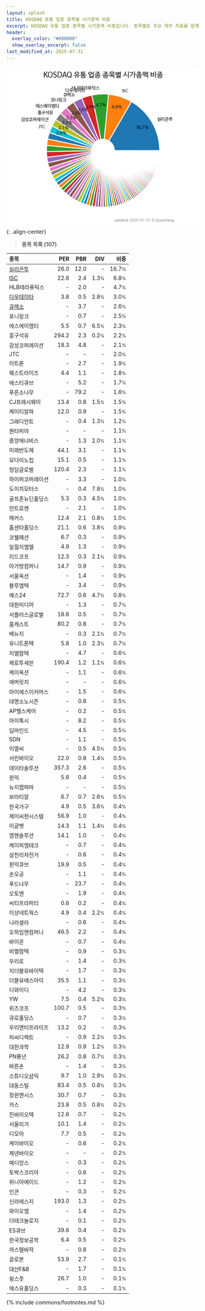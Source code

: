 ```yaml
---
layout: splash
title: KOSDAQ 유통 업종 종목별 시가총액 비중
excerpt: KOSDAQ 유통 업종 종목별 시가총액 비중입니다. 종목별로 주요 재무 지표를 함께 표시합니다.
header:
  overlay_color: "#800000"
  show_overlay_excerpt: false
last_modified_at: 2025-07-31
---
```



![KOSDAQ 유통 업종 종목별 시가총액 비중](/stats/sector/images/kosdaq_업종_유통_종목.png){: .align-center}


> **종목 목록 (107)**<a id="list"></a>

| **종목** | **PER** | **PBR** | **DIV** | **비중** |
| :------- | ------: | ------: | ------: | -------: |
| [실리콘투](/257720/) | 26.0 | 12.0 | - | 16.7<small>%</small> |
| [ISC](/095340/) | 22.6 | 2.4 | 1.3<small>%</small> | 6.8<small>%</small> |
| HLB테라퓨틱스 | - | 2.0 | - | 4.7<small>%</small> |
| [다우데이타](/032190/) | 3.8 | 0.5 | 2.8<small>%</small> | 3.0<small>%</small> |
| [큐렉소](/060280/) | - | 3.7 | - | 2.6<small>%</small> |
| 포니링크 | - | 0.7 | - | 2.5<small>%</small> |
| 에스에이엠티 | 5.5 | 0.7 | 6.5<small>%</small> | 2.3<small>%</small> |
| 흥구석유 | 294.2 | 2.3 | 0.2<small>%</small> | 2.2<small>%</small> |
| 감성코퍼레이션 | 18.3 | 4.8 | - | 2.1<small>%</small> |
| JTC | - | - | - | 2.0<small>%</small> |
| 이트론 | - | 2.7 | - | 1.9<small>%</small> |
| 웨스트라이즈 | 4.4 | 1.1 | - | 1.8<small>%</small> |
| 에스티큐브 | - | 5.2 | - | 1.7<small>%</small> |
| 푸른소나무 | - | 79.2 | - | 1.6<small>%</small> |
| CJ프레시웨이 | 13.4 | 0.8 | 1.5<small>%</small> | 1.5<small>%</small> |
| 케이티알파 | 12.0 | 0.9 | - | 1.5<small>%</small> |
| 그래디언트 | - | 0.4 | 1.3<small>%</small> | 1.2<small>%</small> |
| 퀀타피아 | - | - | - | 1.1<small>%</small> |
| 중앙에너비스 | - | 1.3 | 2.0<small>%</small> | 1.1<small>%</small> |
| 미래반도체 | 44.1 | 3.1 | - | 1.1<small>%</small> |
| 모다이노칩 | 15.1 | 0.5 | - | 1.1<small>%</small> |
| 청담글로벌 | 120.4 | 2.3 | - | 1.1<small>%</small> |
| 하이퍼코퍼레이션 | - | 3.3 | - | 1.0<small>%</small> |
| 도이치모터스 | - | 0.4 | 7.8<small>%</small> | 1.0<small>%</small> |
| 골프존뉴딘홀딩스 | 5.3 | 0.3 | 4.5<small>%</small> | 1.0<small>%</small> |
| 안트로젠 | - | 2.1 | - | 1.0<small>%</small> |
| 매커스 | 12.4 | 2.1 | 0.8<small>%</small> | 1.0<small>%</small> |
| 홈센타홀딩스 | 21.1 | 0.6 | 3.8<small>%</small> | 0.9<small>%</small> |
| 코웰패션 | 6.7 | 0.3 | - | 0.9<small>%</small> |
| 일월지엠엘 | 4.9 | 1.3 | - | 0.9<small>%</small> |
| 리드코프 | 12.3 | 0.3 | 2.1<small>%</small> | 0.9<small>%</small> |
| 아가방컴퍼니 | 14.7 | 0.9 | - | 0.9<small>%</small> |
| 서울옥션 | - | 1.4 | - | 0.9<small>%</small> |
| 블루엠텍 | - | 3.4 | - | 0.9<small>%</small> |
| 예스24 | 72.7 | 0.6 | 4.7<small>%</small> | 0.8<small>%</small> |
| 대원미디어 | - | 1.3 | - | 0.7<small>%</small> |
| 서플러스글로벌 | 18.6 | 0.5 | - | 0.7<small>%</small> |
| 홈캐스트 | 80.2 | 0.8 | - | 0.7<small>%</small> |
| 베뉴지 | - | 0.3 | 2.1<small>%</small> | 0.7<small>%</small> |
| 유니트론텍 | 5.8 | 1.0 | 2.3<small>%</small> | 0.7<small>%</small> |
| 지엘팜텍 | - | 4.7 | - | 0.6<small>%</small> |
| 제로투세븐 | 190.4 | 1.2 | 1.1<small>%</small> | 0.6<small>%</small> |
| 케이옥션 | - | 1.1 | - | 0.6<small>%</small> |
| 애머릿지 | - | - | - | 0.6<small>%</small> |
| 아이에스이커머스 | - | 1.5 | - | 0.6<small>%</small> |
| 대명소노시즌 | - | 0.8 | - | 0.5<small>%</small> |
| AP헬스케어 | - | 0.2 | - | 0.5<small>%</small> |
| 아이톡시 | - | 8.2 | - | 0.5<small>%</small> |
| 딥마인드 | - | 4.5 | - | 0.5<small>%</small> |
| SDN | - | 1.1 | - | 0.5<small>%</small> |
| 이엘씨 | - | 0.5 | 4.5<small>%</small> | 0.5<small>%</small> |
| 서린바이오 | 22.0 | 0.8 | 1.4<small>%</small> | 0.5<small>%</small> |
| 데이타솔루션 | 357.3 | 2.6 | - | 0.5<small>%</small> |
| 원익 | 5.6 | 0.4 | - | 0.5<small>%</small> |
| 뉴지랩파마 | - | - | - | 0.5<small>%</small> |
| 보라티알 | 6.7 | 0.7 | 2.6<small>%</small> | 0.5<small>%</small> |
| 한국가구 | 4.9 | 0.5 | 3.6<small>%</small> | 0.4<small>%</small> |
| 제이씨현시스템 | 56.9 | 1.0 | - | 0.4<small>%</small> |
| 이글벳 | 14.3 | 1.1 | 1.4<small>%</small> | 0.4<small>%</small> |
| 엠젠솔루션 | 14.1 | 1.0 | - | 0.4<small>%</small> |
| 케이피엠테크 | - | 0.7 | - | 0.4<small>%</small> |
| 삼천리자전거 | - | 0.6 | - | 0.4<small>%</small> |
| 원익큐브 | 19.9 | 0.5 | - | 0.4<small>%</small> |
| 손오공 | - | 1.1 | - | 0.4<small>%</small> |
| 푸드나무 | - | 23.7 | - | 0.4<small>%</small> |
| 오토앤 | - | 1.9 | - | 0.4<small>%</small> |
| 씨티프라퍼티 | 0.6 | 0.2 | - | 0.4<small>%</small> |
| 이상네트웍스 | 4.9 | 0.4 | 2.2<small>%</small> | 0.4<small>%</small> |
| 나라셀라 | - | 0.6 | - | 0.4<small>%</small> |
| 오하임앤컴퍼니 | 46.5 | 2.2 | - | 0.4<small>%</small> |
| 바이온 | - | 0.7 | - | 0.4<small>%</small> |
| 비엘팜텍 | - | 0.9 | - | 0.3<small>%</small> |
| 우리로 | - | 1.4 | - | 0.3<small>%</small> |
| 지더블유바이텍 | - | 1.7 | - | 0.3<small>%</small> |
| 더블유에스아이 | 35.5 | 1.1 | - | 0.3<small>%</small> |
| 디와이디 | - | 4.2 | - | 0.3<small>%</small> |
| YW | 7.5 | 0.4 | 5.2<small>%</small> | 0.3<small>%</small> |
| 위즈코프 | 100.7 | 0.5 | - | 0.3<small>%</small> |
| 큐로홀딩스 | - | 0.7 | - | 0.3<small>%</small> |
| 우리엔터프라이즈 | 13.2 | 0.2 | - | 0.3<small>%</small> |
| 피씨디렉트 | - | 0.9 | 2.2<small>%</small> | 0.3<small>%</small> |
| 대한과학 | 12.9 | 0.9 | 1.2<small>%</small> | 0.3<small>%</small> |
| PN풍년 | 26.2 | 0.8 | 0.7<small>%</small> | 0.3<small>%</small> |
| 바른손 | - | 1.4 | - | 0.3<small>%</small> |
| 스튜디오삼익 | 9.7 | 1.0 | 2.9<small>%</small> | 0.3<small>%</small> |
| 대동스틸 | 83.4 | 0.5 | 0.8<small>%</small> | 0.3<small>%</small> |
| 정원엔시스 | 30.7 | 0.7 | - | 0.3<small>%</small> |
| 카스 | 23.8 | 0.5 | 0.8<small>%</small> | 0.2<small>%</small> |
| 진바이오텍 | 12.6 | 0.7 | - | 0.2<small>%</small> |
| 서울리거 | 10.1 | 1.4 | - | 0.2<small>%</small> |
| 디모아 | 7.7 | 0.5 | - | 0.2<small>%</small> |
| 케이바이오 | - | 0.6 | - | 0.2<small>%</small> |
| 제넨바이오 | - | - | - | 0.2<small>%</small> |
| 메디앙스 | - | 0.3 | - | 0.2<small>%</small> |
| 토박스코리아 | - | 0.6 | - | 0.2<small>%</small> |
| 위니아에이드 | - | 1.2 | - | 0.2<small>%</small> |
| 인콘 | - | 0.3 | - | 0.2<small>%</small> |
| 신라에스지 | 193.0 | 1.3 | - | 0.2<small>%</small> |
| 와이오엠 | - | 1.4 | - | 0.2<small>%</small> |
| 더테크놀로지 | - | 0.1 | - | 0.2<small>%</small> |
| ES큐브 | 39.6 | 0.4 | - | 0.2<small>%</small> |
| 한국정보공학 | 6.4 | 0.5 | - | 0.2<small>%</small> |
| 까스텔바작 | - | 0.8 | - | 0.2<small>%</small> |
| 글로본 | 53.9 | 2.7 | - | 0.1<small>%</small> |
| 대산F&B | - | 1.7 | - | 0.1<small>%</small> |
| 윙스풋 | 26.7 | 1.0 | - | 0.1<small>%</small> |
| 에스유홀딩스 | - | 0.3 | - | 0.1<small>%</small> |

{% include commons/footnotes.md %}